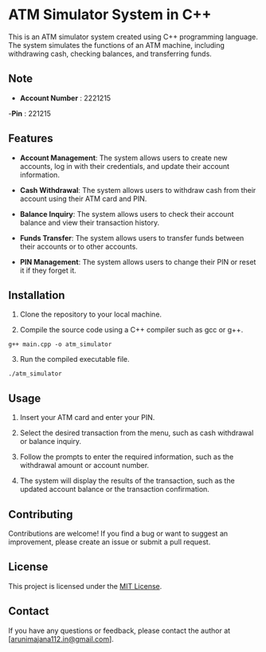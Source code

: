 # ATM Simulator System in C++

This is an ATM simulator system created using C++ programming language. The system simulates the functions of an ATM machine, including withdrawing cash, checking balances, and transferring funds.

## Note
- **Account Number** : 2221215

-**Pin** : 221215

## Features

- **Account Management**: The system allows users to create new accounts, log in with their credentials, and update their account information.

- **Cash Withdrawal**: The system allows users to withdraw cash from their account using their ATM card and PIN.

- **Balance Inquiry**: The system allows users to check their account balance and view their transaction history.

- **Funds Transfer**: The system allows users to transfer funds between their accounts or to other accounts.

- **PIN Management**: The system allows users to change their PIN or reset it if they forget it.

## Installation

1. Clone the repository to your local machine.

2. Compile the source code using a C++ compiler such as gcc or g++.

```
g++ main.cpp -o atm_simulator
```

3. Run the compiled executable file.

```
./atm_simulator
```

## Usage

1. Insert your ATM card and enter your PIN.

2. Select the desired transaction from the menu, such as cash withdrawal or balance inquiry.

3. Follow the prompts to enter the required information, such as the withdrawal amount or account number.

4. The system will display the results of the transaction, such as the updated account balance or the transaction confirmation.

## Contributing

Contributions are welcome! If you find a bug or want to suggest an improvement, please create an issue or submit a pull request.

## License

This project is licensed under the [MIT License](https://opensource.org/licenses/MIT).

## Contact

If you have any questions or feedback, please contact the author at [arunimajana112.in@gmail.com].
